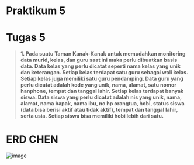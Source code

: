 # Praktikum 5
# Tugas 5
> **1. Pada suatu Taman Kanak-Kanak untuk memudahkan monitoring data murid, kelas, dan guru saat ini maka perlu dibuatkan basis data. Data kelas yang perlu dicatat seperti nama kelas yang unik dan keterangan. Setiap kelas terdapat satu guru sebagai wali kelas. Setiap kelas juga memiliki satu guru pendamping. Data guru yang perlu dicatat adalah kode yang unik, nama, alamat, satu nomor hanphone, tempat dan tanggal lahir. Setiap kelas terdapat banyak siswa. Data siswa yang perlu dicatat adalah nis yang unik, nama, alamat, nama bapak, nama ibu, no hp orangtua, hobi, status siswa (data bisa berisi aktif atau tidak aktif), tempat dan tanggal lahir, serta usia. Setiap siswa bisa memiliki hobi lebih dari satu.**

# ERD CHEN
![image](https://github.com/rafaxputra/learn_phpmyadmin/assets/75997309/9b3a9455-b78a-4bda-8612-1b9e5f0e96db)
